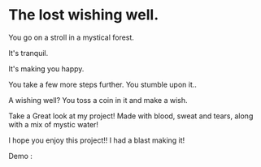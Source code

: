 # The lost wishing well.

You go on a stroll in a mystical forest. 

It's tranquil.

It's making you happy. 

You take a few more steps further. You stumble upon it..

A wishing well? You toss a coin in it and make a wish.

Take a Great look at my project! Made with blood, sweat and tears, along with a mix of mystic water!

I hope you enjoy this project!! I had a blast making it!

Demo : 
